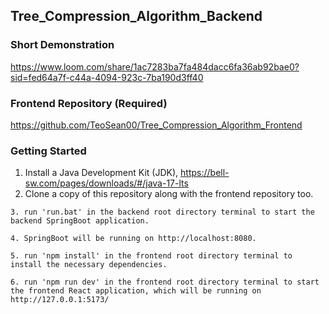 ## Tree_Compression_Algorithm_Backend

### Short Demonstration
https://www.loom.com/share/1ac7283ba7fa484dacc6fa36ab92bae0?sid=fed64a7f-c44a-4094-923c-7ba190d3ff40

### Frontend Repository (Required)
https://github.com/TeoSean00/Tree_Compression_Algorithm_Frontend

### Getting Started
1. Install a Java Development Kit (JDK), https://bell-sw.com/pages/downloads/#/java-17-lts
2. Clone a copy of this repository along with the frontend repository too.
```
3. run 'run.bat' in the backend root directory terminal to start the backend SpringBoot application.
```
```
4. SpringBoot will be running on http://localhost:8080.
```
```
5. run 'npm install' in the frontend root directory terminal to install the necessary dependencies.
```
```
6. run 'npm run dev' in the frontend root directory terminal to start the frontend React application, which will be running on http://127.0.0.1:5173/
```
